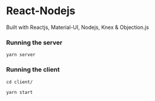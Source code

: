 # React-Nodejs

Built with Reactjs, Material-UI, Nodejs, Knex & Objection.js

### Running the server
```
yarn server
```

### Running the client
```
cd client/
```
```
yarn start
```
